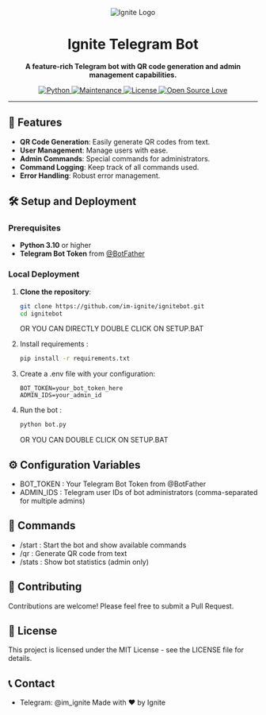 <p align="center">
  <img src="https://github.com/user-attachments/assets/4e31464e-889c-4cdc-8728-c56b1843bf23" alt="Ignite Logo">
</p>

<h1 align="center">
  <b>Ignite Telegram Bot</b>
</h1>

<p align="center">
  <b>A feature-rich Telegram bot with QR code generation and admin management capabilities.</b>
</p>

<p align="center">
  <a href="https://www.python.org/">
    <img src="https://img.shields.io/badge/Python-v3.10-blue" alt="Python">
  </a>
  <a href="https://github.com/im-ignite/ignitebot/graphs/commit-activity">
    <img src="https://img.shields.io/badge/Maintained%3F-yes-green.svg" alt="Maintenance">
  </a>
  <a href="LICENSE">
    <img src="https://img.shields.io/badge/License-MIT-blue" alt="License">
  </a>
  <a href="https://github.com/im-ignite/ignitebot">
    <img src="https://badges.frapsoft.com/os/v2/open-source.svg?v=103" alt="Open Source Love">
  </a>
</p>

---

## 🚀 Features
- **QR Code Generation**: Easily generate QR codes from text.
- **User Management**: Manage users with ease.
- **Admin Commands**: Special commands for administrators.
- **Command Logging**: Keep track of all commands used.
- **Error Handling**: Robust error management.

## 🛠️ Setup and Deployment

### Prerequisites
- **Python 3.10** or higher
- **Telegram Bot Token** from [@BotFather](https://t.me/BotFather)

### Local Deployment
1. **Clone the repository**:
   ```bash
   git clone https://github.com/im-ignite/ignitebot.git
   cd ignitebot
   ```
   OR YOU CAN DIRECTLY  DOUBLE CLICK ON SETUP.BAT
2. Install requirements :
   
   ```bash
   pip install -r requirements.txt
    ```
3. Create a .env file with your configuration:
   
   ```env
   BOT_TOKEN=your_bot_token_here
   ADMIN_IDS=your_admin_id
    ```
4. Run the bot :
   
   ```bash
   python bot.py
    ```
   OR YOU CAN DOUBLE CLICK ON SETUP.BAT
## ⚙️ Configuration Variables
- BOT_TOKEN : Your Telegram Bot Token from @BotFather
- ADMIN_IDS : Telegram user IDs of bot administrators (comma-separated for multiple admins)
## 📜 Commands
- /start : Start the bot and show available commands
- /qr : Generate QR code from text
- /stats : Show bot statistics (admin only)
## 🤝 Contributing
Contributions are welcome! Please feel free to submit a Pull Request.

## 📄 License
This project is licensed under the MIT License - see the LICENSE file for details.

## 📞 Contact
- Telegram: @im_ignite
Made with ❤️ by Ignite
